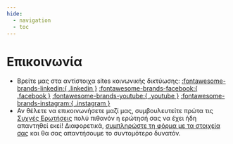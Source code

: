 ```yaml
---
hide:
  - navigation
  - toc
---
```


# Επικοινωνία

- Βρείτε μας στα αντίστοιχα sites κοινωνικής δικτύωσης: [:fontawesome-brands-linkedin:{ .linkedin }](https://www.linkedin.com/company/semfealumni) [:fontawesome-brands-facebook:{ .facebook }](https://www.facebook.com/semfealumni/) [:fontawesome-brands-youtube:{ .youtube }](https://www.youtube.com/@semfealumni) [:fontawesome-brands-instagram:{ .instagram }](https://www.instagram.com/semfe_alumni_ntua)
- Αν θέλετε να επικοινωνήσετε μαζί μας, συμβουλευτείτε πρώτα τις [Συχνές Ερωτήσεις](FAQ.md) πολύ πιθανόν η ερώτησή σας να έχει ήδη απαντηθεί εκεί! Διαφορετικά, [συμπληρώστε τη φόρμα με τα στοιχεία σας](https://docs.google.com/forms/viewform?hl=el&id=1rZeseSmD0GuyX7PXSSkZcFyuDejSqNe7hMxCUdFja-8) και θα σας απαντήσουμε το συντομότερο δυνατόν.

